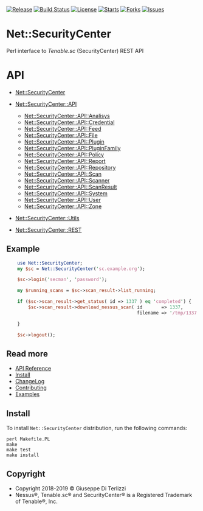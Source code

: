 [![Release](https://img.shields.io/github/release/LotarProject/perl-Net-SecurityCenter.svg)](https://github.com/LotarProject/perl-Net-SecurityCenter/releases) [![Build Status](https://travis-ci.org/LotarProject/perl-Net-SecurityCenter.svg)](https://travis-ci.org/LotarProject/perl-Net-SecurityCenter) [![License](https://img.shields.io/github/license/LotarProject/perl-Net-SecurityCenter.svg)](https://github.com/LotarProject/perl-Net-SecurityCenter) [![Starts](https://img.shields.io/github/stars/LotarProject/perl-Net-SecurityCenter.svg)](https://github.com/LotarProject/perl-Net-SecurityCenter) [![Forks](https://img.shields.io/github/forks/LotarProject/perl-Net-SecurityCenter.svg)](https://github.com/LotarProject/perl-Net-SecurityCenter) [![Issues](https://img.shields.io/github/issues/LotarProject/perl-Net-SecurityCenter.svg)](https://github.com/LotarProject/perl-Net-SecurityCenter/issues)

# Net::SecurityCenter

Perl interface to *Tenable.sc* (SecurityCenter) REST API

# API

 - [Net::SecurityCenter](api/Net-SecurityCenter.md)

 - [Net::SecurityCenter::API](api/Net-SecurityCenter-API.md)
   - [Net::SecurityCenter::API::Analisys](api/Net-SecurityCenter-API-Analysis.md)
   - [Net::SecurityCenter::API::Credential](api/Net-SecurityCenter-API-Credential.md)
   - [Net::SecurityCenter::API::Feed](api/Net-SecurityCenter-API-Feed.md)
   - [Net::SecurityCenter::API::File](api/Net-SecurityCenter-API-File.md)
   - [Net::SecurityCenter::API::Plugin](api/Net-SecurityCenter-API-Plugin.md)
   - [Net::SecurityCenter::API::PluginFamily](api/Net-SecurityCenter-API-PluginFamily.md)
   - [Net::SecurityCenter::API::Policy](api/Net-SecurityCenter-API-Policy.md)
   - [Net::SecurityCenter::API::Report](api/Net-SecurityCenter-API-Report.md)
   - [Net::SecurityCenter::API::Repository](api/Net-SecurityCenter-API-Repository.md)
   - [Net::SecurityCenter::API::Scan](api/Net-SecurityCenter-API-Scan.md)
   - [Net::SecurityCenter::API::Scanner](api/Net-SecurityCenter-API-Scanner.md)
   - [Net::SecurityCenter::API::ScanResult](api/Net-SecurityCenter-API-ScanResult.md)
   - [Net::SecurityCenter::API::System](api/Net-SecurityCenter-API-System.md)
   - [Net::SecurityCenter::API::User](api/Net-SecurityCenter-API-User.md)
   - [Net::SecurityCenter::API::Zone](api/Net-SecurityCenter-API-Zone.md)
 - [Net::SecurityCenter::Utils](api/Net-SecurityCenter-Utils.md)
 - [Net::SecurityCenter::REST](api/Net-SecurityCenter-REST.md)


## Example

```.pl
    use Net::SecurityCenter;
    my $sc = Net::SecurityCenter('sc.example.org');

    $sc->login('secman', 'password');

    my $running_scans = $sc->scan_result->list_running;

    if ($sc->scan_result->get_status( id => 1337 ) eq 'completed') {
        $sc->scan_result->download_nessus_scan( id       => 1337,
                                                filename => '/tmp/1337.nessus' );

    }

    $sc->logout();
```

## Read more

 - [API Reference](api.md)
 - [Install](install.md)
 - [ChangeLog](release.md)
 - [Contributing](contributing.md)
 - [Examples](examples.md)

## Install

To install `Net::SecurityCenter` distribution, run the following commands:

    perl Makefile.PL
    make
    make test
    make install

## Copyright

 - Copyright 2018-2019 © Giuseppe Di Terlizzi
 - Nessus®, Tenable.sc® and SecurityCenter® is a Registered Trademark of Tenable®, Inc.
